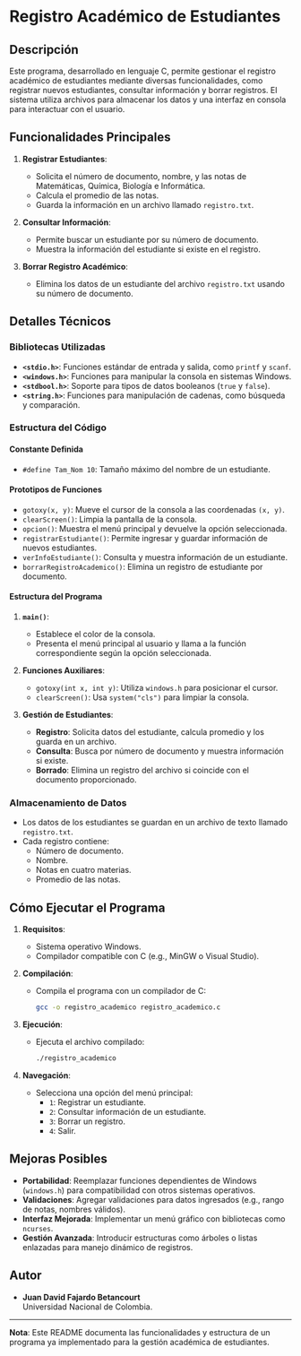 # Registro Académico de Estudiantes

## Descripción
Este programa, desarrollado en lenguaje C, permite gestionar el registro académico de estudiantes mediante diversas funcionalidades, como registrar nuevos estudiantes, consultar información y borrar registros. El sistema utiliza archivos para almacenar los datos y una interfaz en consola para interactuar con el usuario.

## Funcionalidades Principales
1. **Registrar Estudiantes**:
   - Solicita el número de documento, nombre, y las notas de Matemáticas, Química, Biología e Informática.
   - Calcula el promedio de las notas.
   - Guarda la información en un archivo llamado `registro.txt`.

2. **Consultar Información**:
   - Permite buscar un estudiante por su número de documento.
   - Muestra la información del estudiante si existe en el registro.

3. **Borrar Registro Académico**:
   - Elimina los datos de un estudiante del archivo `registro.txt` usando su número de documento.

## Detalles Técnicos
### Bibliotecas Utilizadas
- **`<stdio.h>`**: Funciones estándar de entrada y salida, como `printf` y `scanf`.
- **`<windows.h>`**: Funciones para manipular la consola en sistemas Windows.
- **`<stdbool.h>`**: Soporte para tipos de datos booleanos (`true` y `false`).
- **`<string.h>`**: Funciones para manipulación de cadenas, como búsqueda y comparación.

### Estructura del Código
#### **Constante Definida**
- `#define Tam_Nom 10`: Tamaño máximo del nombre de un estudiante.

#### **Prototipos de Funciones**
- `gotoxy(x, y)`: Mueve el cursor de la consola a las coordenadas `(x, y)`.
- `clearScreen()`: Limpia la pantalla de la consola.
- `opcion()`: Muestra el menú principal y devuelve la opción seleccionada.
- `registrarEstudiante()`: Permite ingresar y guardar información de nuevos estudiantes.
- `verInfoEstudiante()`: Consulta y muestra información de un estudiante.
- `borrarRegistroAcademico()`: Elimina un registro de estudiante por documento.

#### **Estructura del Programa**
1. **`main()`**:
   - Establece el color de la consola.
   - Presenta el menú principal al usuario y llama a la función correspondiente según la opción seleccionada.

2. **Funciones Auxiliares**:
   - `gotoxy(int x, int y)`: Utiliza `windows.h` para posicionar el cursor.
   - `clearScreen()`: Usa `system("cls")` para limpiar la consola.

3. **Gestión de Estudiantes**:
   - **Registro**: Solicita datos del estudiante, calcula promedio y los guarda en un archivo.
   - **Consulta**: Busca por número de documento y muestra información si existe.
   - **Borrado**: Elimina un registro del archivo si coincide con el documento proporcionado.

### Almacenamiento de Datos
- Los datos de los estudiantes se guardan en un archivo de texto llamado `registro.txt`.
- Cada registro contiene:
  - Número de documento.
  - Nombre.
  - Notas en cuatro materias.
  - Promedio de las notas.

## Cómo Ejecutar el Programa
1. **Requisitos**:
   - Sistema operativo Windows.
   - Compilador compatible con C (e.g., MinGW o Visual Studio).

2. **Compilación**:
   - Compila el programa con un compilador de C:
     ```bash
     gcc -o registro_academico registro_academico.c
     ```

3. **Ejecución**:
   - Ejecuta el archivo compilado:
     ```bash
     ./registro_academico
     ```

4. **Navegación**:
   - Selecciona una opción del menú principal:
     - `1`: Registrar un estudiante.
     - `2`: Consultar información de un estudiante.
     - `3`: Borrar un registro.
     - `4`: Salir.

## Mejoras Posibles
- **Portabilidad**: Reemplazar funciones dependientes de Windows (`windows.h`) para compatibilidad con otros sistemas operativos.
- **Validaciones**: Agregar validaciones para datos ingresados (e.g., rango de notas, nombres válidos).
- **Interfaz Mejorada**: Implementar un menú gráfico con bibliotecas como `ncurses`.
- **Gestión Avanzada**: Introducir estructuras como árboles o listas enlazadas para manejo dinámico de registros.

## Autor
- **Juan David Fajardo Betancourt**  
  Universidad Nacional de Colombia.

---

**Nota**: Este README documenta las funcionalidades y estructura de un programa ya implementado para la gestión académica de estudiantes.
